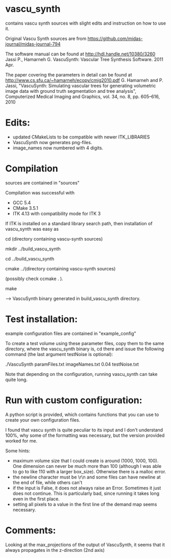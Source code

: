 # vascu_synth
contains vascu synth sources with slight edits and instruction on how to use it.

Original Vascu Synth sources are from https://github.com/midas-journal/midas-journal-794

The software manual can be found at http://hdl.handle.net/10380/3260
Jassi P., Hamarneh G. VascuSynth: Vascular Tree Synthesis Software. 2011 Apr. 

The paper covering the parameters in detail can be found at http://www.cs.sfu.ca/~hamarneh/ecopy/cmig2010.pdf
G. Hamarneh and P. Jassi,  "VascuSynth:  Simulating vascular trees for generating volumetric image
data with ground truth segmentation and tree analysis", Computerized Medical Imaging and Graphics, vol. 34, no. 8, pp. 605–616, 2010

# Edits:
- updated CMakeLists to be compatible with newer ITK_LIBRARIES
- VascuSynth now generates png-files.
- image_names now numbered with 4 digits.

# Compilation
sources are contained in "sources"

Compilation was successful with 
- GCC 5.4
- CMake 3.5.1
- ITK 4.13 with compatibility mode for ITK 3

If ITK is installed on a standard library search path, then installation of vascu_synth was easy as

  cd (directory containing vascu-synth sources)
  
  mkdir ../build_vascu_synth
  
  cd ../build_vascu_synth
  
  cmake ../(directory containing vascu-synth sources)
  
  (possibly check ccmake . ).
  
  make

--> VascuSynth binary generated in build_vascu_synth directory.

# Test installation:
example configuration files are contained in "example_config"

To create a test volume using these parameter files, copy them to the same directory, where the vascu_synth binary is, cd there and issue the following command (the last argument testNoise is optional):

./VascuSynth paramFiles.txt imageNames.txt 0.04 testNoise.txt

Note that depending on the configuration, running vascu_synth can take quite long.

# Run with custom configuration:
A python script is provided, which contains functions that you can use to create your own configuration files.

I found that vascu synth is quite peculiar to its input and I don't understand 100%, why some of the formatting was necessary, but the
version provided worked for me.

Some hints:
- maximum volume size that I could create is around (1000, 1000, 100).  One dimension can never be much more than 100 (although I was able to go to like 110 with a larger box_size).  Otherwise there is a malloc error.
- the newline character must be \r\n and some files can have newline at the end of file, while others can't
- if the input is False, it does not always raise an Error.  Sometimes it just does not continue.  This is particularly bad, since running it takes long even in the first place.
- setting all pixels to a value in the first line of the demand map seems necessary.

# Comments:
Looking at the max_projections of the output of VascuSynth, it seems that it always propagates in the z-direction (2nd axis)
